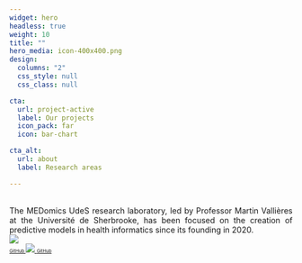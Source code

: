 ```yaml
---
widget: hero
headless: true
weight: 10
title: ""
hero_media: icon-400x400.png
design:
  columns: "2"
  css_style: null
  css_class: null

cta:
  url: project-active
  label: Our projects
  icon_pack: far
  icon: bar-chart

cta_alt:
  url: about
  label: Research areas

---
```

<br>
<div style="text-align: justify;">
The MEDomics UdeS research laboratory, led by Professor Martin Vallières at the Université de Sherbrooke, has been 
focused on the creation of predictive models in health informatics since its founding in 2020.
</div>

  <div class="image">
    <img src="/media/albums/general-images/medomicslab.png">
  </div>

  <div style="text-align: left; white-space: nowrap;">
  <a class="fa-brands fa-square-github fa-2x" href="https://github.com/MEDomics-UdeS" target="_blank" rel="noopener noreferrer">
    <small><small><small> GitHub </small></small></small> 
  </a>
  <a class="medomicslabsite" href="https://github.com/MEDomics-UdeS" target="_blank" rel="noopener noreferrer">
    <img src="/media/albums/general-images/medomicslab.png">
    <small><small><small> GitHub </small></small></small>
  </a>
  
</div>
<br>
  
  <div style="text-align: center; display: none;">
    {{< gallery album="general-images" >}}
  </div>
  
